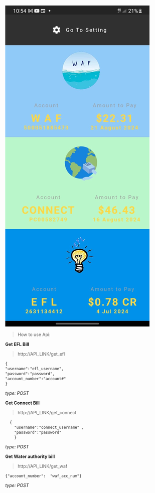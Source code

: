 ![FlakesDemo](https://github.com/kunz398/FlakesApiV2/blob/main/ss.jpeg?raw=true)

> How to use Api:

**Get EFL Bill**

> http://API_LINK/get_efl

    {
    "username":"efl_username", 
    "password":"password",
    "account_number":"account#"
    }
*type: POST*

**Get Connect Bill**

> http://API_LINK/get_connect

  

      {
        "username":"connect_username" ,
        "password":"password"
        }

*type: POST*

**Get Water authority bill**

> http://API_LINK/get_waf

    {"account_number":  "waf_acc_num"}

*type: POST*
